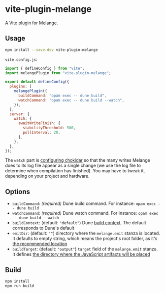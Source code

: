 # vite-plugin-melange

A Vite plugin for Melange.

## Usage

```bash
npm install --save-dev vite-plugin-melange
```

`vite.config.js`:
```javascript
import { defineConfig } from "vite";
import melangePlugin from "vite-plugin-melange";

export default defineConfig({
  plugins: [
    melangePlugin({
      buildCommand: "opam exec -- dune build",
      watchCommand: "opam exec -- dune build --watch",
    }),
  ],
  server: {
    watch: {
      awaitWriteFinish: {
        stabilityThreshold: 500,
        pollInterval: 20,
      },
    },
  },
});
```

The `watch` part is [configuring chokidar](https://github.com/paulmillr/chokidar#performance) so that the many writes Melange does to its log file appear as a single change (we use the log file to determine when compilation has finished). You may have to tweak it, depending on your project and hardware.

## Options

- `buildCommand`: *(required)* Dune build command. For instance: `opam exec -- dune build`
- `watchCommand`: *(required)* Dune watch command. For instance: `opam exec -- dune build --watch`
- `buildContext`: (default: `"default"`) Dune [build context](https://dune.readthedocs.io/en/stable/overview.html#term-build-context). The default corresponds to Dune's default
- `emitDir`: (default: `""`) directory where the `melange.emit` stanza is located. It defaults to empty string, which means the project's root folder, as it's [the recommended location](https://melange.re/v1.0.0/build-system/#guidelines-for-melangeemit)
- `buildTarget`: (default: `"output"`) `target` field of the `melange.emit` stanza. It defines [the directory where the JavaScript artifacts will be placed](https://dune.readthedocs.io/en/stable/melange.html#melange-emit)

## Build

```bash
npm install
npm run build
```
